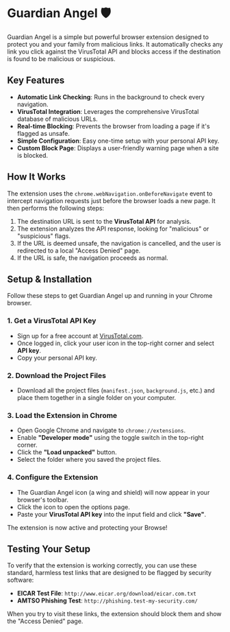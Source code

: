 # Guardian Angel 🛡️

Guardian Angel is a simple but powerful browser extension designed to protect you and your family from malicious links. It automatically checks any link you click against the VirusTotal API and blocks access if the destination is found to be malicious or suspicious.

## Key Features

-   **Automatic Link Checking**: Runs in the background to check every navigation.
-   **VirusTotal Integration**: Leverages the comprehensive VirusTotal database of malicious URLs.
-   **Real-time Blocking**: Prevents the browser from loading a page if it's flagged as unsafe.
-   **Simple Configuration**: Easy one-time setup with your personal API key.
-   **Custom Block Page**: Displays a user-friendly warning page when a site is blocked.

## How It Works

The extension uses the `chrome.webNavigation.onBeforeNavigate` event to intercept navigation requests just before the browser loads a new page. It then performs the following steps:

1.  The destination URL is sent to the **VirusTotal API** for analysis.
2.  The extension analyzes the API response, looking for "malicious" or "suspicious" flags.
3.  If the URL is deemed unsafe, the navigation is cancelled, and the user is redirected to a local "Access Denied" page.
4.  If the URL is safe, the navigation proceeds as normal.

## Setup & Installation

Follow these steps to get Guardian Angel up and running in your Chrome browser.

### 1. Get a VirusTotal API Key

-   Sign up for a free account at [VirusTotal.com](https://www.virustotal.com/gui/join-us).
-   Once logged in, click your user icon in the top-right corner and select **API key**.
-   Copy your personal API key.

### 2. Download the Project Files

-   Download all the project files (`manifest.json`, `background.js`, etc.) and place them together in a single folder on your computer.

### 3. Load the Extension in Chrome

-   Open Google Chrome and navigate to `chrome://extensions`.
-   Enable **"Developer mode"** using the toggle switch in the top-right corner.
-   Click the **"Load unpacked"** button.
-   Select the folder where you saved the project files.

### 4. Configure the Extension

-   The Guardian Angel icon (a wing and shield) will now appear in your browser's toolbar.
-   Click the icon to open the options page.
-   Paste your **VirusTotal API key** into the input field and click **"Save"**.

The extension is now active and protecting your Browse!

## Testing Your Setup

To verify that the extension is working correctly, you can use these standard, harmless test links that are designed to be flagged by security software:

-   **EICAR Test File**: `http://www.eicar.org/download/eicar.com.txt`
-   **AMTSO Phishing Test**: `http://phishing.test-my-security.com/`

When you try to visit these links, the extension should block them and show the "Access Denied" page.
